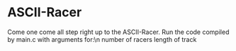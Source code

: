 # ASCII-Racer
Come one come all step right up to the
ASCII-Racer. Run the code compiled by
main.c with arguments for:\n
number of racers
length of track
